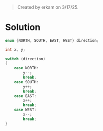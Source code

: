 > Created by erkam on 3/17/25.

# Solution

```c
enum {NORTH, SOUTH, EAST, WEST} direction;

int x, y;
    
switch (direction)
{
    case NORTH:
        y--;
        break;
    case SOUTH:
        y++;
        break;
    case EAST:
        x++;
        break;
    case WEST:
        x--;
        break;
}
```